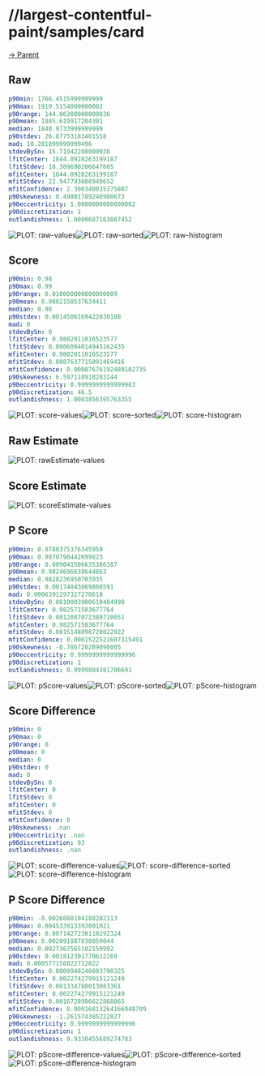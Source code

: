 
# //largest-contentful-paint/samples/card

[→ Parent](../..)


## Raw


```yaml
p90min: 1766.4515999999999
p90max: 1910.5154000000002
p90range: 144.06380000000036
p90mean: 1845.619917204301
median: 1840.9733999999999
p90stdev: 26.87753183401558
mad: 10.281899999999496
stdevBySn: 15.71942208000038
lfitCenter: 1844.0928263199187
lfitStdev: 18.309690206647605
mfitCenter: 1844.0928263199187
mfitStdev: 22.947793608949652
mfitConfidence: 2.306340035375807
p90skewness: 0.49001789240900673
p90eccentricity: 1.0000000000000002
p90discretization: 1
outlandishness: 1.0000687163887452

```

![PLOT: raw-values](./raw/values.svg)![PLOT: raw-sorted](./raw/sorted.svg)![PLOT: raw-histogram](./raw/histogram.svg)
## Score


```yaml
p90min: 0.98
p90max: 0.99
p90range: 0.010000000000000009
p90mean: 0.9802150537634411
median: 0.98
p90stdev: 0.0014506169422830188
mad: 0
stdevBySn: 0
lfitCenter: 0.9802011016523577
lfitStdev: 0.0006094014945162435
mfitCenter: 0.9802011016523577
mfitStdev: 0.0007637715091469416
mfitConfidence: 0.00007676192489102735
p90skewness: 6.597118918283244
p90eccentricity: 0.9999999999999963
p90discretization: 46.5
outlandishness: 1.0003856395763355

```

![PLOT: score-values](./score/values.svg)![PLOT: score-sorted](./score/sorted.svg)![PLOT: score-histogram](./score/histogram.svg)
## Raw Estimate

![PLOT: rawEstimate-values](./rawEstimate/values.svg)
## Score Estimate

![PLOT: scoreEstimate-values](./scoreEstimate/values.svg)
## P Score


```yaml
p90min: 0.9780375376345959
p90max: 0.9870790442699823
p90range: 0.009041506635386387
p90mean: 0.9824696638644863
median: 0.9828236950703935
p90stdev: 0.00174843069808591
mad: 0.0006391297327270618
stdevBySn: 0.0010003900610404998
lfitCenter: 0.982571583677764
lfitStdev: 0.0012087072389710051
mfitCenter: 0.982571583677764
mfitStdev: 0.0015148898720022922
mfitConfidence: 0.0001522521607315491
p90skewness: -0.786720289090005
p90eccentricity: 0.9999999999999996
p90discretization: 1
outlandishness: 0.9999084381706691

```

![PLOT: pScore-values](./pScore/values.svg)![PLOT: pScore-sorted](./pScore/sorted.svg)![PLOT: pScore-histogram](./pScore/histogram.svg)
## Score Difference


```yaml
p90min: 0
p90max: 0
p90range: 0
p90mean: 0
median: 0
p90stdev: 0
mad: 0
stdevBySn: 0
lfitCenter: 0
lfitStdev: 0
mfitCenter: 0
mfitStdev: 0
mfitConfidence: 0
p90skewness: .nan
p90eccentricity: .nan
p90discretization: 93
outlandishness: .nan

```

![PLOT: score-difference-values](./score-difference/values.svg)![PLOT: score-difference-sorted](./score-difference/sorted.svg)![PLOT: score-difference-histogram](./score-difference/histogram.svg)
## P Score Difference


```yaml
p90min: -0.0026088104188282113
p90max: 0.004533913393001021
p90range: 0.0071427238118292324
p90mean: 0.002091887830859044
median: 0.0027367565102150992
p90stdev: 0.001812301770612269
mad: 0.000577156022712022
stdevBySn: 0.0009948246603790325
lfitCenter: 0.002274279915121249
lfitStdev: 0.001334780013083361
mfitCenter: 0.002274279915121249
mfitStdev: 0.0016728986622868865
mfitConfidence: 0.00016813264166948709
p90skewness: -1.261574385222027
p90eccentricity: 0.9999999999999996
p90discretization: 1
outlandishness: 0.9330455689274783

```

![PLOT: pScore-difference-values](./pScore-difference/values.svg)![PLOT: pScore-difference-sorted](./pScore-difference/sorted.svg)![PLOT: pScore-difference-histogram](./pScore-difference/histogram.svg)
